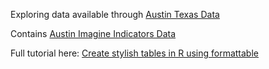 Exploring data available through [Austin Texas Data](https://data.austintexas.gov/)

Contains [Austin Imagine Indicators Data](https://data.austintexas.gov/City-Government/Imagine-Austin-Indicators/apwj-7zty)

Full tutorial here: [Create stylish tables in R using formattable](https://www.littlemissdata.com/blog/prettytables)

